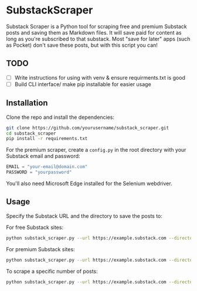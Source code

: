 ﻿# SubstackScraper

Substack Scraper is a Python tool for scraping free and premium Substack posts and saving them as Markdown 
files. It will save paid for content as long as you're subscribed to that substack. Most "save for later" apps (such 
as Pocket) don't save these posts, but with this script you can!

## TODO

- [ ] Write instructions for using with venv & ensure requirments.txt is good
- [ ] Build CLI interface/ make pip installable for easier usage

## Installation

Clone the repo and install the dependencies:

```bash
git clone https://github.com/yourusername/substack_scraper.git
cd substack_scraper
pip install -r requirements.txt
```

For the premium scraper, create a `config.py` in the root directory with your Substack email and password:

```python
EMAIL = "your-email@domain.com"
PASSWORD = "yourpassword"
```

You'll also need Microsoft Edge installed for the Selenium webdriver.

## Usage

Specify the Substack URL and the directory to save the posts to:


For free Substack sites:

```bash
python substack_scraper.py --url https://example.substack.com --directory /path/to/save/posts
```

For premium Substack sites:

```bash
python substack_scraper.py --url https://example.substack.com --directory /path/to/save/posts --premium
```

To scrape a specific number of posts:

```bash
python substack_scraper.py --url https://example.substack.com --directory /path/to/save/posts --number 5
```
